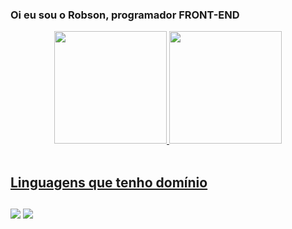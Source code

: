 ### Oi eu sou o Robson, programador FRONT-END
<head><script src="https://kit.fontawesome.com/21eed3e0e8.js" crossorigin="anonymous"></script></head>
<div align="center">
  <a href="https://github.com/Robson077">
  <img height="180em" src="https://github-readme-stats.vercel.app/api?username=Robson077&show_icons=true&theme=dracula&include_all_commits=true&count_private=true"/>
  <img height="180em" src="https://github-readme-stats.vercel.app/api/top-langs/?username=Robson077&layout=compact&langs_count=7&theme=dracula"/>
</div>
  
<div style="display: inline_block"><br>
  <h2>Linguagens que tenho domínio</h2>
  <i class="fa-brands fa-square-js"></i>
</div>
  
##
  
<div>
  <a href="https://instagram.com/robsontud" target="_blank"><img src="https://img.shields.io/badge/-Instagram-%23E4405F?style=for-the-badge&logo=instagram&logoColor=white" target="_blank"></a>
  <a href="https://www.linkedin.com/in/robson-s-073214223" target="_blank"><img src="https://img.shields.io/badge/-LinkedIn-%230077B5?style=for-the-badge&logo=linkedin&logoColor=white" target="_blank"></a> 
 
</div>
